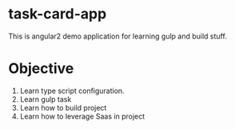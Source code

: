 # task-card-app
This is angular2 demo application for learning gulp and build stuff.

# Objective
1) Learn type script configuration.
2) Learn gulp task
3) Learn how to build project
4) Learn how to leverage Saas in project  


